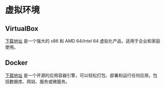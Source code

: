 # 虚拟环境

## VirtualBox

[下载地址](https://www.virtualbox.org/wiki/Downloads) 是一个强大的 x86 和 AMD 64/Intel 64 虚拟化产品，适用于企业和家庭使用。

## Docker

[下载地址](https://docker.p2hp.com/get-started) 是一个开源的应用容器引擎，可以轻松打包、部署和运行任何应用，包括数据库、网站、服务或微服务。